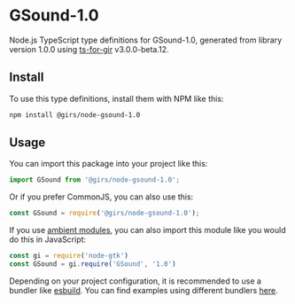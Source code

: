 
# GSound-1.0

Node.js TypeScript type definitions for GSound-1.0, generated from library version 1.0.0 using [ts-for-gir](https://github.com/gjsify/ts-for-gjs) v3.0.0-beta.12.

## Install

To use this type definitions, install them with NPM like this:
```bash
npm install @girs/node-gsound-1.0
```

## Usage

You can import this package into your project like this:
```ts
import GSound from '@girs/node-gsound-1.0';
```

Or if you prefer CommonJS, you can also use this:
```ts
const GSound = require('@girs/node-gsound-1.0');
```

If you use [ambient modules](https://github.com/gjsify/ts-for-gir/tree/main/packages/cli#ambient-modules), you can also import this module like you would do this in JavaScript:

```ts
const gi = require('node-gtk')
const GSound = gi.require('GSound', '1.0')
```

Depending on your project configuration, it is recommended to use a bundler like [esbuild](https://esbuild.github.io/). You can find examples using different bundlers [here](https://github.com/gjsify/ts-for-gir/tree/main/examples).